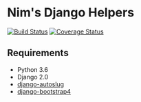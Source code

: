 # Nim's Django Helpers
[![Build Status](https://travis-ci.org/nim65s/ndh.svg?branch=master)](https://travis-ci.org/nim65s/ndh)
[![Coverage Status](https://coveralls.io/repos/github/nim65s/ndh/badge.svg?branch=master)](https://coveralls.io/github/nim65s/ndh?branch=master)

## Requirements

- Python 3.6
- Django 2.0
- [django-autoslug](https://github.com/iplweb/django-autoslug-iplweb)
- [django-bootstrap4](https://github.com/zostera/django-bootstrap4)
